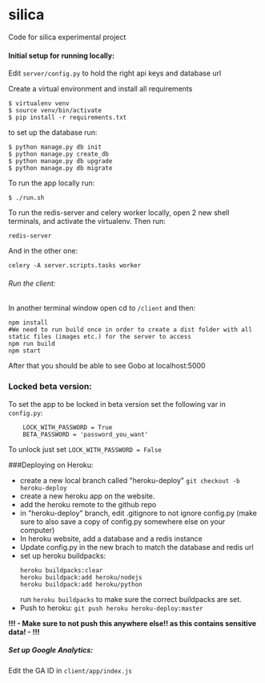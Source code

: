 # silica
Code for silica experimental project


#### Initial setup for running locally:

Edit `server/config.py` to hold the right api keys and database url


  
Create a virtual environment and install all requirements
```bazaar
$ virtualenv venv
$ source venv/bin/activate
$ pip install -r requirements.txt
```

to set up the database run:
```bazaar
$ python manage.py db init
$ python manage.py create_db
$ python manage.py db upgrade
$ python manage.py db migrate
```

To run the app locally run:
```bazaar
$ ./run.sh
```

To run the redis-server and celery worker locally, open 2 new shell terminals, and activate the virtualenv. Then run:
```bazaar
redis-server
```
And in the other one:
```bazaar
celery -A server.scripts.tasks worker
```

###### Run the client:
In another terminal window open cd to `/client` and then:
```bazaar
npm install
#We need to run build once in order to create a dist folder with all static files (images etc.) for the server to access
npm run build 
npm start
```

After that you should be able to see Gobo at localhost:5000


### Locked beta version:
To set the app to be locked in beta version set the following var in `config.py`:
```bazaar
    LOCK_WITH_PASSWORD = True
    BETA_PASSWORD = 'password_you_want'
```
To unlock just set `LOCK_WITH_PASSWORD = False`


###Deploying on Heroku:
 - create a new local branch called "heroku-deploy"
 `git checkout -b heroku-deploy`
 - create a new heroku app on the website.
 - add the heroku remote to the github repo
 - in "heroku-deploy" branch, 
 edit .gitignore to not ignore config.py (make sure to also save a copy of config.py somewhere else on your computer)
 - In heroku website, add a database and a redis instance
 - Update config.py in the new brach to match the database and redis url
 - set up heroku buildpacks:
    ```bazaar
    heroku buildpacks:clear
    heroku buildpack:add heroku/nodejs
    heroku buildpack:add heroku/python
    ```
    run `heroku buildpacks` to make sure the correct buildpacks are set.
- Push to heroku: `git push heroku heroku-deploy:master`
    
**!!! - Make sure to __**not push this**__ anywhere else!! as this contains sensitive data! - !!!**


##### Set up Google Analytics:
Edit the GA ID in `client/app/index.js`
